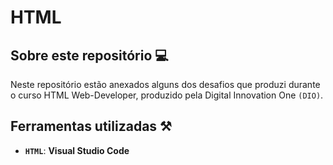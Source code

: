 # HTML

## Sobre este repositório 💻
Neste repositório estão anexados alguns dos desafios que produzi durante o curso HTML Web-Developer, produzido pela Digital Innovation One `(DIO)`.

## Ferramentas utilizadas ⚒️
- <strong>`HTML`</strong>: <strong>Visual Studio Code</strong>
